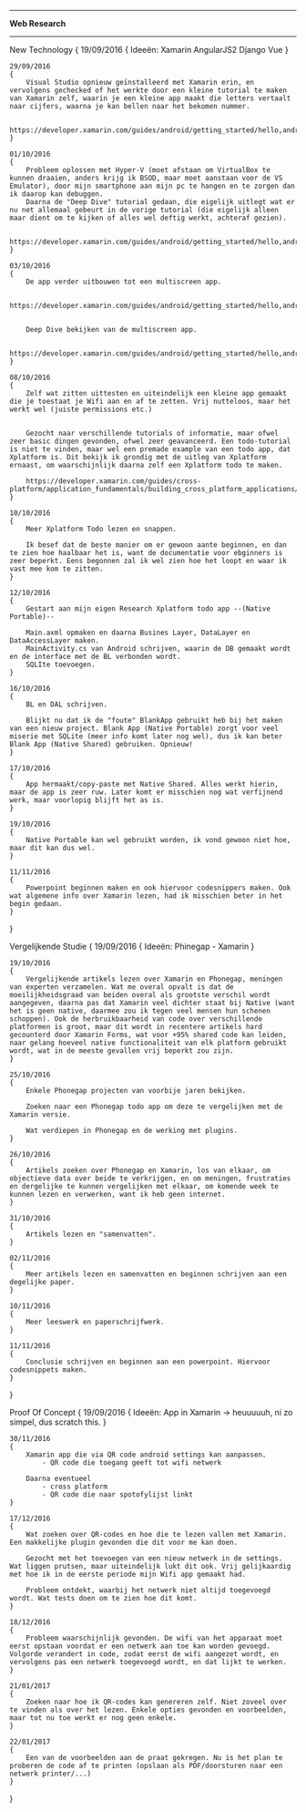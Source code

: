 ********************************
**********Web Research**********
********************************


New Technology
{
	19/09/2016
	{
		Ideeën:
			Xamarin
			AngularJS2
			Django
			Vue
	}

	29/09/2016
	{
		Visual Studio opnieuw geïnstalleerd met Xamarin erin, en vervolgens gechecked of het werkte door een kleine tutorial te maken van Xamarin zelf, waarin je een kleine app maakt die letters vertaalt naar cijfers, waarna je kan bellen naar het bekomen nummer.

		https://developer.xamarin.com/guides/android/getting_started/hello,android/hello,android_quickstart/
	}

	01/10/2016
	{
		Probleem oplossen met Hyper-V (moet afstaan om VirtualBox te kunnen draaien, anders krijg ik BSOD, maar moet aanstaan voor de VS Emulator), door mijn smartphone aan mijn pc te hangen en te zorgen dan ik daarop kan debuggen.
		Daarna de "Deep Dive" tutorial gedaan, die eigelijk uitlegt wat er nu net allemaal gebeurt in de vorige tutorial (die eigelijk alleen maar dient om te kijken of alles wel deftig werkt, achteraf gezien).

		https://developer.xamarin.com/guides/android/getting_started/hello,android/hello,android_deepdive/
	}

	03/10/2016
	{
		De app verder uitbouwen tot een multiscreen app.

		https://developer.xamarin.com/guides/android/getting_started/hello,android_multiscreen/hello,android_multiscreen_quickstart/


		Deep Dive bekijken van de multiscreen app.

		https://developer.xamarin.com/guides/android/getting_started/hello,android_multiscreen/hello,android_multiscreen_deepdive/
	}

	08/10/2016
	{
		Zelf wat zitten uittesten en uiteindelijk een kleine app gemaakt die je toestaat je Wifi aan en af te zetten. Vrij nutteloos, maar het werkt wel (juiste permissions etc.)


		Gezocht naar verschillende tutorials of informatie, maar ofwel zeer basic dingen gevonden, ofwel zeer geavanceerd. Een todo-tutorial is niet te vinden, maar wel een premade example van een todo app, dat Xplatform is. Dit bekijk ik grondig met de uitleg van Xplatform ernaast, om waarschijnlijk daarna zelf een Xplatform todo te maken.

		https://developer.xamarin.com/guides/cross-platform/application_fundamentals/building_cross_platform_applications/
	}

	10/10/2016
	{
		Meer Xplatform Todo lezen en snappen.

		Ik besef dat de beste manier om er gewoon aante beginnen, en dan te zien hoe haalbaar het is, want de documentatie voor ebginners is zeer beperkt. Eens begonnen zal ik wel zien hoe het loopt en waar ik vast mee kom te zitten.
	}

	12/10/2016
	{
		Gestart aan mijn eigen Research Xplatform todo app --(Native Portable)--

		Main.axml opmaken en daarna Busines Layer, DataLayer en DataAccessLayer maken.
		MainActivity.cs van Android schrijven, waarin de DB gemaakt wordt en de interface met de BL verbonden wordt.
		SQLIte toevoegen.
	}

	16/10/2016
	{
		BL en DAL schrijven.

		Blijkt nu dat ik de "foute" BlankApp gebruikt heb bij het maken van een nieuw project. Blank App (Native Portable) zorgt voor veel miserie met SQLite (meer info komt later nog wel), dus ik kan beter Blank App (Native Shared) gebruiken. Opnieuw!
	}

	17/10/2016
	{
		App hermaakt/copy-paste met Native Shared. Alles werkt hierin, maar de app is zeer ruw. Later komt er misschien nog wat verfijnend werk, maar voorlopig blijft het as is.
	}

	19/10/2016
	{
		Native Portable kan wel gebruikt worden, ik vond gewoon niet hoe, maar dit kan dus wel.
	}

	11/11/2016
	{
		Powerpoint beginnen maken en ook hiervoor codesnippers maken. Ook wat algemene info over Xamarin lezen, had ik misschien beter in het begin gedaan.
	}
}


Vergelijkende Studie
{
	19/09/2016
	{
		Ideeën:
			Phinegap - Xamarin
	}

	19/10/2016
	{
		Vergelijkende artikels lezen over Xamarin en Phonegap, meningen van experten verzamelen. Wat me overal opvalt is dat de moeilijkheidsgraad van beiden overal als grootste verschil wordt aangegeven, daarna pas dat Xamarin veel dichter staat bij Native (want het is geen native, daarmee zou ik tegen veel mensen hun schenen schoppen). Ook de herbruikbaarheid van code over verschillende platformen is groot, maar dit wordt in recentere artikels hard gecounterd door Xamarin Forms, wat voor +95% shared code kan leiden, naar gelang hoeveel native functionaliteit van elk platform gebruikt wordt, wat in de meeste gevallen vrij beperkt zou zijn.
	}

	25/10/2016
	{
		Enkele Phonegap projecten van voorbije jaren bekijken.

		Zoeken naar een Phonegap todo app om deze te vergelijken met de Xamarin versie.

		Wat verdiepen in Phonegap en de werking met plugins.
	}

	26/10/2016
	{
		Artikels zoeken over Phonegap en Xamarin, los van elkaar, om objectieve data over beide te verkrijgen, en om meningen, frustraties en dergelijke te kunnen vergelijken met elkaar, om komende week te kunnen lezen en verwerken, want ik heb geen internet.
	}

	31/10/2016
	{
		Artikels lezen en "samenvatten".
	}

	02/11/2016
	{
		Meer artikels lezen en samenvatten en beginnen schrijven aan een degelijke paper.
	}

	10/11/2016
	{
		Meer leeswerk en paperschrijfwerk.
	}

	11/11/2016
	{
		Conclusie schrijven en beginnen aan een powerpoint. Hiervoor codesnippets maken.
	}
}


Proof Of Concept
{
	19/09/2016
	{
		Ideeën:
			App in Xamarin -> heuuuuuh, ni zo simpel, dus scratch this.
	}

	30/11/2016
	{
		Xamarin app die via QR code android settings kan aanpassen.
			- QR code die toegang geeft tot wifi netwerk

		Daarna eventueel
			- cross platform
			- QR code die naar spotofylijst linkt
	}

	17/12/2016
	{
		Wat zoeken over QR-codes en hoe die te lezen vallen met Xamarin. Een makkelijke plugin gevonden die dit voor me kan doen.

		Gezocht met het toevoegen van een nieuw netwerk in de settings. Wat liggen prutsen, maar uiteindelijk lukt dit ook. Vrij gelijkaardig met hoe ik in de eerste periode mijn Wifi app gemaakt had.

		Probleem ontdekt, waarbij het netwerk niet altijd toegevoegd wordt. Wat tests doen om te zien hoe dit komt.
	}

	18/12/2016
	{
		Probleem waarschijnlijk gevonden. De wifi van het apparaat moet eerst opstaan voordat er een netwerk aan toe kan worden gevoegd. Volgorde verandert in code, zodat eerst de wifi aangezet wordt, en vervolgens pas een netwerk toegevoegd wordt, en dat lijkt te werken.
	}

	21/01/2017
	{
		Zoeken naar hoe ik QR-codes kan genereren zelf. Niet zoveel over te vinden als over het lezen. Enkele opties gevonden en voorbeelden, maar tot nu toe werkt er nog geen enkele.
	}

	22/01/2017
	{
		Een van de voorbeelden aan de praat gekregen. Nu is het plan te proberen de code af te printen (opslaan als PDF/doorsturen naar een netwerk printer/...)
	}
}